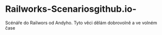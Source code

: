 # Railworks-Scenariosgithub.io-
Scénáře do Railwors od Andyho. Tyto věci dělám dobrovolně a ve volném čase
